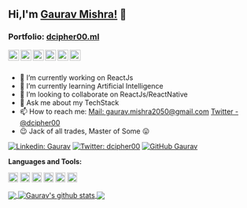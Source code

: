 ## Hi,I'm [Gaurav Mishra!]() 👋

### Portfolio: [dcipher00.ml](https://dcipher00.ml/)

<a href="https://twitter.com/dcipher00">
  <img align="left" alt="Gaurav's Twitter" width="22px" src="https://cdn.jsdelivr.net/npm/simple-icons@v3/icons/twitter.svg" />
</a>
<a href="https://www.linkedin.com/in/gaurav-mishra-9a1959110/">
  <img align="left" alt="Gaurav's Linkdein" width="22px" src="https://cdn.jsdelivr.net/npm/simple-icons@v3/icons/linkedin.svg" />
</a>
<a href="https://github.com/dcipher00">
  <img align="left" alt="Gaurav's Github" width="22px" src="https://cdn.jsdelivr.net/npm/simple-icons@v3/icons/github.svg" />
</a>
<a href="https://t.me/dcipher00">
  <img align="left" alt="Gaurav's Telegram" width="22px" src="https://cdn.jsdelivr.net/npm/simple-icons@v3/icons/telegram.svg" />
</a>
<a href="https://www.instagram.com/vicky__pedia__/">
  <img align="left" alt="Gaurav's Instagram" width="22px" src="https://cdn.jsdelivr.net/npm/simple-icons@v3/icons/instagram.svg" />
</a>
<a href="https://www.facebook.com/dcipher00/">
  <img align="left" alt="Gaurav's Facebook" width="22px" src="https://cdn.jsdelivr.net/npm/simple-icons@v3/icons/facebook.svg" />
</a>

<br/>
<br/>

- 🔭 I’m currently working on ReactJs
- 🌱 I’m currently learning Artificial Intelligence
- 👯 I’m looking to collaborate on ReactJs/ReactNative
- 💬 Ask me about my TechStack
- 📫 How to reach me: [Mail: gaurav.mishra2050@gmail.com](mailto:gaurav.mishra2050@gmail.com)   [Twitter - @dcipher00](https://twitter.com/dcipher00)
- :wink: Jack of all trades, Master of Some :stuck_out_tongue:

[![Linkedin: Gaurav](https://img.shields.io/badge/-gaurav-blue?style=flat-square&logo=Linkedin&logoColor=white&link=https://www.linkedin.com/in/gaurav-mishra-9a1959110/)](https://www.linkedin.com/in/gaurav-mishra-9a1959110/)
[![Twitter: dcipher00](https://img.shields.io/twitter/follow/dcipher00?style=social)](https://twitter.com/dcipher00)
[![GitHub Gaurav](https://img.shields.io/github/followers/dcipher00?label=follow&style=social)](https://github.com/dcipher00)

**Languages and Tools:**  

<code><img height="20" src="https://cdn4.iconfinder.com/data/icons/logos-3/600/React.js_logo-512.png"></code>
<code><img height="20" src="https://img.favpng.com/11/12/19/javascript-computer-software-software-development-programmer-web-application-png-favpng-WuPFsyAuMLj56ntXb4KtVNC7B.jpg"></code>
<code><img height="20" src="https://img.favpng.com/20/4/0/node-js-javascript-react-mean-angularjs-png-favpng-9jx9sihXGEqtr5xCmpXZtGFjQ.jpg"></code>
<code><img height="20" src="https://banner2.cleanpng.com/20180319/fye/kisspng-android-software-development-handheld-devices-scal-android-png-save-5ab05ca9ecd8b9.5806404315215074979701.jpg"></code>
<code><img height="20" src="https://i.dlpng.com/static/png/5289119-aws-architect-aws-contract-architect-scotland-aws-png-230_230_preview.png"></code>
<code><img height="20" src="https://banner2.cleanpng.com/20180609/fe/kisspng-firebase-cloud-messaging-google-cloud-messaging-api-as-a-service-5b1bf782ded510.0849635015285594909127.jpg"></code>


<a href="https://github.com/dcipher00">
  <img align="center" src="https://github-readme-stats.vercel.app/api/top-langs/?username=dcipher00&theme=dark&hide_langs_below=1&count_private=true" />
</a>
<a href="https://github.com/dcipher00">
 <img align="center" src="https://github-readme-stats.vercel.app/api?username=dcipher00&&show_icons=true&title_color=ffffff&icon_color=bb2acf&count_private=true&text_color=daf7dc&bg_color=151515"" alt="Gaurav's github stats"/>
</a>

<a href="https://github.com/dcipher00/Frindi">
  <img align="center" src="https://github-readme-stats.vercel.app/api/pin/?username=dcipher00&repo=Frindi&theme=dark" />

</a>
